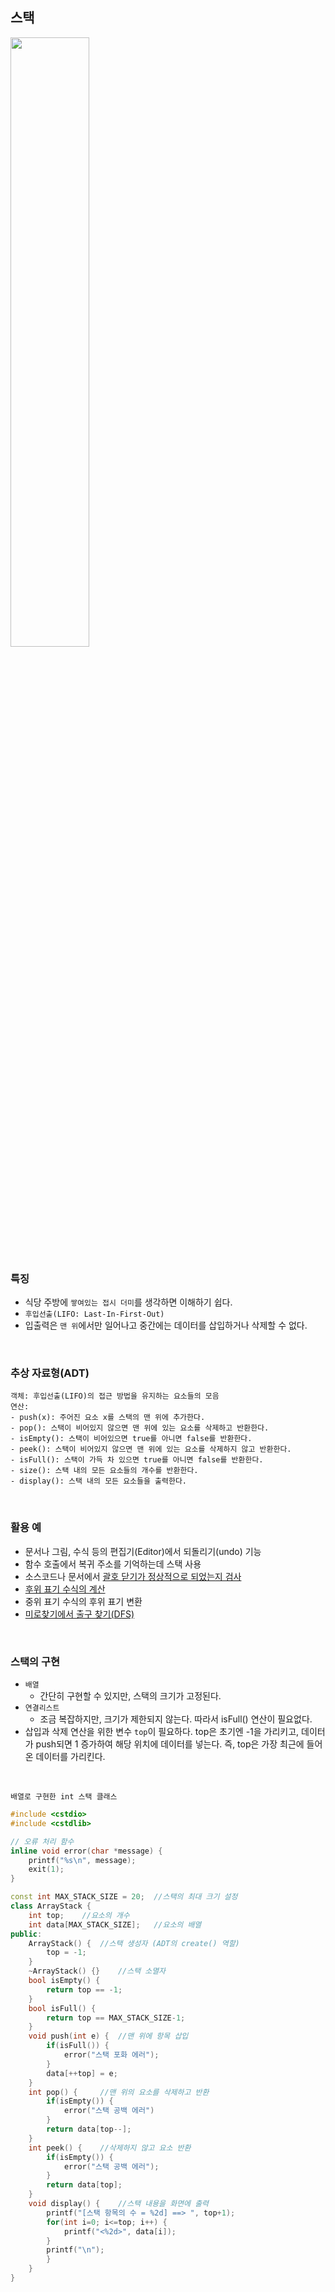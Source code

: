 ## 스택
<img src="https://github.com/joohee56/Algorithm-Code-And-Data-Structure/assets/83942393/eba7c0c7-58d5-48eb-8cc7-4909e40c5280" width="50%"/>
</br>

### 특징
* 식당 주방에 `쌓여있는 접시 더미`를 생각하면 이해하기 쉽다.
* `후입선출(LIFO: Last-In-First-Out)`
* 입출력은 `맨 위`에서만 일어나고 중간에는 데이터를 삽입하거나 삭제할 수 없다.
</br>

### 추상 자료형(ADT)
```
객체: 후입선출(LIFO)의 접근 방법을 유지하는 요소들의 모음
연산:
- push(x): 주어진 요소 x를 스택의 맨 위에 추가한다.
- pop(): 스택이 비어있지 않으면 맨 위에 있는 요소를 삭제하고 반환한다.
- isEmpty(): 스택이 비어있으면 true를 아니면 false를 반환한다.
- peek(): 스택이 비어있지 않으면 맨 위에 있는 요소를 삭제하지 않고 반환한다.
- isFull(): 스택이 가득 차 있으면 true를 아니면 false를 반환한다.
- size(): 스택 내의 모든 요소들의 개수를 반환한다.
- display(): 스택 내의 모든 요소들을 출력한다.
```
</br>

### 활용 예
- 문서나 그림, 수식 등의 편집기(Editor)에서 되돌리기(undo) 기능
- 함수 호출에서 복귀 주소를 기억하는데 스택 사용
- 소스코드나 문서에서 <a href="괄호검사와 스택.md">괄호 닫기가 정상적으로 되었는지 검사</a>
- <a href="후위수식 계산.md">후위 표기 수식의 계산</a>
- 중위 표기 수식의 후위 표기 변환
- <a href="미로찾기(DFS).md">미로찾기에서 출구 찾기(DFS)</a>
</br>

### 스택의 구현
* `배열`
  * 간단히 구현할 수 있지만, 스택의 크기가 고정된다.
* `연결리스트`
  * 조금 복잡하지만, 크기가 제한되지 않는다. 따라서 isFull() 연산이 필요없다.
* 삽입과 삭제 연산을 위한 변수 `top`이 필요하다. top은 초기엔 -1을 가리키고, 데이터가 push되면 1 증가하여 해당 위치에 데이터를 넣는다. 즉, top은 가장 최근에 들어온 데이터를 가리킨다.
</br>

`배열로 구현한 int 스택 클래스`
```C++
#include <cstdio>  
#include <cstdlib>

// 오류 처리 함수
inline void error(char *message) {
    printf("%s\n", message);
    exit(1);
}

const int MAX_STACK_SIZE = 20;  //스택의 최대 크기 설정
class ArrayStack {
    int top;    //요소의 개수
    int data[MAX_STACK_SIZE];   //요소의 배열
public:
    ArrayStack() {  //스택 생성자 (ADT의 create() 역할)
        top = -1;       
    }
    ~ArrayStack() {}    //스택 소멸자
    bool isEmpty() {
        return top == -1;
    }
    bool isFull() {
        return top == MAX_STACK_SIZE-1;
    }
    void push(int e) {  //맨 위에 항목 삽입 
        if(isFull()) {
            error("스택 포화 에러");
        }
        data[++top] = e;
    }
    int pop() {     //맨 위의 요소를 삭제하고 반환
        if(isEmpty()) {
            error("스택 공백 에러")
        }
        return data[top--];
    }
    int peek() {    //삭제하지 않고 요소 반환
        if(isEmpty()) {
            error("스택 공백 에러");
        }
        return data[top];
    }
    void display() {    //스택 내용을 화면에 출력
        printf("[스택 항목의 수 = %2d] ==> ", top+1);
        for(int i=0; i<=top; i++) {
            printf("<%2d>", data[i]);
        }
        printf("\n");
        }
    }
}
```
